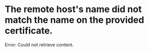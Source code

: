 # The remote host's name did not match the name on the provided certificate.

Error: Could not retrieve content.